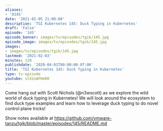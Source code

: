 ```yaml
---
aliases:
- '0145'
date: '2021-02-05 21:00:00'
description: 'TGI Kubernetes 145: Duck Typing in Kubernetes'
draft: 'False'
episode: '145'
episode_banner: images/tv/episodes/tgik/145.jpg
episode_image: images/tv/episodes/tgik/145.jpg
images:
- images/tv/episodes/tgik/145.jpg
lastmod: '2021-02-03'
minutes: 120
publishdate: '2020-04-01T00:00:00-07:00'
title: 'TGI Kubernetes 145: Duck Typing in Kubernetes'
type: tv-episode
youtube: slX2nAFHeK0
---
```


Come hang out with Scott Nichols (@n3wscott) as we explore the wild world of duck typing in Kubernetes! We will look around the ecosystem to find duck type examples and learn how to leverage duck typing to do novel control plane tricks!

Show notes available at https://github.com/vmware-tanzu/tgik/blob/master/episodes/145/README.md